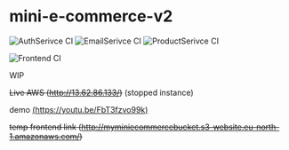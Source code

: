 # mini-e-commerce-v2
![AuthSerivce CI](https://github.com/deanfernandes/mini-e-commerce-v2/actions/workflows/authservice.yml/badge.svg)
![EmailSerivce CI](https://github.com/deanfernandes/mini-e-commerce-v2/actions/workflows/emailservice.yml/badge.svg)
![ProductSerivce CI](https://github.com/deanfernandes/mini-e-commerce-v2/actions/workflows/productservice.yml/badge.svg)

![Frontend CI](https://github.com/deanfernandes/mini-e-commerce-v2/actions/workflows/frontend.yml/badge.svg)

WIP

~~Live AWS (http://13.62.86.133/)~~ (stopped instance)

demo [(https://youtu.be/FbT3fzvo99k)](https://youtu.be/vyczr_ZQ39U)

~~temp frontend link (http://myminiecommercebucket.s3-website.eu-north-1.amazonaws.com/)~~
